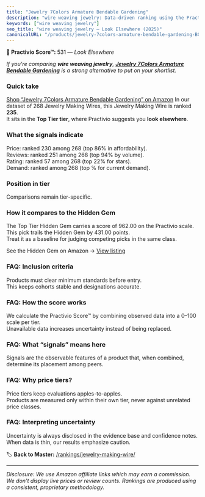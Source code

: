```yaml
---
title: "Jewelry 7Colors Armature Bendable Gardening"
description: "wire weaving jewelry: Data-driven ranking using the Practivio Score™. Positioned by quality, value, demand, findability, momentum."
keywords: ["wire weaving jewelry"]
seo_title: "wire weaving jewelry — Look Elsewhere (2025)"
canonicalURL: "/products/jewelry-7colors-armature-bendable-gardening-B0CZ7HHPK5/"
---
```


**🚫 Practivio Score™:** 531 — _Look Elsewhere_


*If you're comparing **wire weaving jewelry**, **[Jewelry 7Colors Armature Bendable Gardening](https://www.amazon.com/dp/B0CZ7HHPK5?tag=practivio-20)** is a strong alternative to put on your shortlist.*
### Quick take
[Shop “Jewelry 7Colors Armature Bendable Gardening” on Amazon](https://www.amazon.com/dp/B0CZ7HHPK5?tag=practivio-20)
In our dataset of 268 Jewelry Making Wires, this Jewelry Making Wire is ranked **235**.  
It sits in the **Top Tier tier**, where Practivio suggests you **look elsewhere**.

### What the signals indicate
Price: ranked 230 among 268 (top 86% in affordability).  
Reviews: ranked 251 among 268 (top 94% by volume).  
Rating: ranked 57 among 268 (top 22% for stars).  
Demand: ranked  among 268 (top % for current demand).

### Position in tier
Comparisons remain tier-specific.

### How it compares to the Hidden Gem
The Top Tier Hidden Gem carries a score of 962.00 on the Practivio scale.  
This pick trails the Hidden Gem by 431.00 points.  
Treat it as a baseline for judging competing picks in the same class.  

See the Hidden Gem on Amazon → [View listing](https://www.amazon.com/dp/B00BOZ79UO?tag=practivio-20)

### FAQ: Inclusion criteria
Products must clear minimum standards before entry.  
This keeps cohorts stable and designations accurate.

### FAQ: How the score works
We calculate the Practivio Score™ by combining observed data into a 0–100 scale per tier.  
Unavailable data increases uncertainty instead of being replaced.

### FAQ: What “signals” means here
Signals are the observable features of a product that, when combined, determine its placement among peers.

### FAQ: Why price tiers?
Price tiers keep evaluations apples-to-apples.  
Products are measured only within their own tier, never against unrelated price classes.

### FAQ: Interpreting uncertainty
Uncertainty is always disclosed in the evidence base and confidence notes.  
When data is thin, our results emphasize caution.


🏷️ **Back to Master:** [/rankings/jewelry-making-wire/](/rankings/jewelry-making-wire/)

---
_Disclosure: We use Amazon affiliate links which may earn a commission. We don’t display live prices or review counts. Rankings are produced using a consistent, proprietary methodology._
